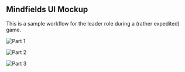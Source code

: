 ## Mindfields UI Mockup

This is a sample workflow for the leader role during a (rather expedited) game.


![Part 1](https://imgur.com/x0brmbz.gif)

![Part 2](https://imgur.com/YSX6awA.gif)

![Part 3](https://imgur.com/AJGqfzT.gif)